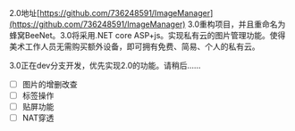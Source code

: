 2.0地址[https://github.com/736248591/ImageManager](https://github.com/736248591/ImageManager)
3.0重构项目，并且重命名为蜂窝BeeNet。3.0将采用.NET core ASP+js。实现私有云的图片管理功能。使得美术工作人员无需购买额外设备，即可拥有免费、简易、个人的私有云。

3.0正在dev分支开发，优先实现2.0的功能。请稍后……

- [ ] 图片的增删改查
- [ ] 标签操作
- [ ] 贴屏功能
- [ ] NAT穿透